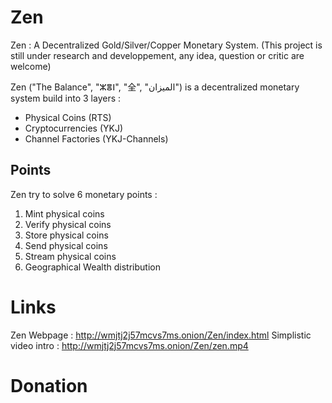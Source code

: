# Zen
Zen : A Decentralized Gold/Silver/Copper Monetary System.
(This project is still under research and developpement, any idea, question or critic are welcome)

Zen ("The Balance", "ⵣⴻⵏ", "全", "الميزان") is a decentralized monetary system build into 3 layers :
  - Physical Coins (RTS)
  - Cryptocurrencies (YKJ)
  - Channel Factories (YKJ-Channels)
  
## Points 
Zen try to solve 6 monetary points :
  1) Mint physical coins
  2) Verify physical coins
  3) Store physical coins
  4) Send physical coins
  5) Stream physical coins
  6) Geographical Wealth distribution
 
# Links
Zen Webpage : http://wmjtj2j57mcvs7ms.onion/Zen/index.html
Simplistic video intro : http://wmjtj2j57mcvs7ms.onion/Zen/zen.mp4

# Donation

